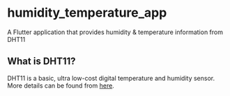 # humidity_temperature_app

A Flutter application that provides humidity & temperature information from DHT11

## What is DHT11?

DHT11 is a basic, ultra low-cost digital temperature and humidity sensor. More details can be found from [here](https://www.adafruit.com/product/386).
